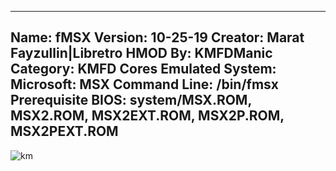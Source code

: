 -----------------------
Name: fMSX
Version: 10-25-19
Creator: Marat Fayzullin|Libretro
HMOD By: KMFDManic
Category: KMFD Cores
Emulated System: Microsoft: MSX
Command Line: /bin/fmsx
Prerequisite BIOS: system/MSX.ROM, MSX2.ROM, MSX2EXT.ROM, MSX2P.ROM, MSX2PEXT.ROM
-----------------------
![km](https://i.imgur.com/ifVccJL.png)
